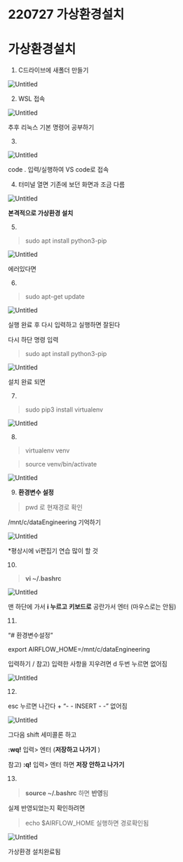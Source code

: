 # 220727 가상환경설치

# 가상환경설치

  1. C드라이브에 새폴더 만들기

![Untitled](220727%20%E1%84%80%E1%85%A1%E1%84%89%E1%85%A1%E1%86%BC%E1%84%92%E1%85%AA%E1%86%AB%E1%84%80%E1%85%A7%E1%86%BC%E1%84%89%E1%85%A5%E1%86%AF%E1%84%8E%E1%85%B5%20cffdfc7ef2a04c4085104e2540765e54/Untitled.png)

  2. WSL 접속

![Untitled](220727%20%E1%84%80%E1%85%A1%E1%84%89%E1%85%A1%E1%86%BC%E1%84%92%E1%85%AA%E1%86%AB%E1%84%80%E1%85%A7%E1%86%BC%E1%84%89%E1%85%A5%E1%86%AF%E1%84%8E%E1%85%B5%20cffdfc7ef2a04c4085104e2540765e54/Untitled%201.png)

추후 리눅스 기본 명령어 공부하기

   3. 

![Untitled](220727%20%E1%84%80%E1%85%A1%E1%84%89%E1%85%A1%E1%86%BC%E1%84%92%E1%85%AA%E1%86%AB%E1%84%80%E1%85%A7%E1%86%BC%E1%84%89%E1%85%A5%E1%86%AF%E1%84%8E%E1%85%B5%20cffdfc7ef2a04c4085104e2540765e54/Untitled%202.png)

code . 입력/실행하여 VS code로 접속

  4. 터미널 열면 기존에 보던 화면과 조금 다름

![Untitled](220727%20%E1%84%80%E1%85%A1%E1%84%89%E1%85%A1%E1%86%BC%E1%84%92%E1%85%AA%E1%86%AB%E1%84%80%E1%85%A7%E1%86%BC%E1%84%89%E1%85%A5%E1%86%AF%E1%84%8E%E1%85%B5%20cffdfc7ef2a04c4085104e2540765e54/Untitled%203.png)

**본격적으로 가상환경 설치**

   5. 

>sudo apt install python3-pip

![Untitled](220727%20%E1%84%80%E1%85%A1%E1%84%89%E1%85%A1%E1%86%BC%E1%84%92%E1%85%AA%E1%86%AB%E1%84%80%E1%85%A7%E1%86%BC%E1%84%89%E1%85%A5%E1%86%AF%E1%84%8E%E1%85%B5%20cffdfc7ef2a04c4085104e2540765e54/Untitled%204.png)

에러있다면 

  6. 

>sudo apt-get update

![Untitled](220727%20%E1%84%80%E1%85%A1%E1%84%89%E1%85%A1%E1%86%BC%E1%84%92%E1%85%AA%E1%86%AB%E1%84%80%E1%85%A7%E1%86%BC%E1%84%89%E1%85%A5%E1%86%AF%E1%84%8E%E1%85%B5%20cffdfc7ef2a04c4085104e2540765e54/Untitled%205.png)

실행 완료 후 다시 입력하고 실행하면 잘된다

다시 하단 명령 입력 

>sudo apt install python3-pip

![Untitled](220727%20%E1%84%80%E1%85%A1%E1%84%89%E1%85%A1%E1%86%BC%E1%84%92%E1%85%AA%E1%86%AB%E1%84%80%E1%85%A7%E1%86%BC%E1%84%89%E1%85%A5%E1%86%AF%E1%84%8E%E1%85%B5%20cffdfc7ef2a04c4085104e2540765e54/Untitled%206.png)

설치 완료 되면  

  7. 

>sudo pip3 install virtualenv

![Untitled](220727%20%E1%84%80%E1%85%A1%E1%84%89%E1%85%A1%E1%86%BC%E1%84%92%E1%85%AA%E1%86%AB%E1%84%80%E1%85%A7%E1%86%BC%E1%84%89%E1%85%A5%E1%86%AF%E1%84%8E%E1%85%B5%20cffdfc7ef2a04c4085104e2540765e54/Untitled%207.png)

  8. 

>virtualenv venv

>source venv/bin/activate

![Untitled](220727%20%E1%84%80%E1%85%A1%E1%84%89%E1%85%A1%E1%86%BC%E1%84%92%E1%85%AA%E1%86%AB%E1%84%80%E1%85%A7%E1%86%BC%E1%84%89%E1%85%A5%E1%86%AF%E1%84%8E%E1%85%B5%20cffdfc7ef2a04c4085104e2540765e54/Untitled%208.png)

  9. **환경변수 설정**

>pwd 로 현재경로 확인

/mnt/c/dataEngineering 기억하기

![Untitled](220727%20%E1%84%80%E1%85%A1%E1%84%89%E1%85%A1%E1%86%BC%E1%84%92%E1%85%AA%E1%86%AB%E1%84%80%E1%85%A7%E1%86%BC%E1%84%89%E1%85%A5%E1%86%AF%E1%84%8E%E1%85%B5%20cffdfc7ef2a04c4085104e2540765e54/Untitled%209.png)

*평상시에 vi편집기 연습 많이 할 것 

  10. 

>**vi ~/.bashrc**

![Untitled](220727%20%E1%84%80%E1%85%A1%E1%84%89%E1%85%A1%E1%86%BC%E1%84%92%E1%85%AA%E1%86%AB%E1%84%80%E1%85%A7%E1%86%BC%E1%84%89%E1%85%A5%E1%86%AF%E1%84%8E%E1%85%B5%20cffdfc7ef2a04c4085104e2540765e54/Untitled%2010.png)

맨 하단에 가서  **i 누르고** **키보드로** 공란가서 엔터 (마우스로는 안됨)

  11. 

“# 환경변수설정” 

export AIRFLOW_HOME=/mnt/c/dataEngineering

입력하기  / 참고) 입력한 사항을 지우려면 d 두번 누르면 없어짐

![Untitled](220727%20%E1%84%80%E1%85%A1%E1%84%89%E1%85%A1%E1%86%BC%E1%84%92%E1%85%AA%E1%86%AB%E1%84%80%E1%85%A7%E1%86%BC%E1%84%89%E1%85%A5%E1%86%AF%E1%84%8E%E1%85%B5%20cffdfc7ef2a04c4085104e2540765e54/Untitled%2011.png)

  12. 

esc 누르면 나간다  +  “- - INSERT - -” 없어짐

![Untitled](220727%20%E1%84%80%E1%85%A1%E1%84%89%E1%85%A1%E1%86%BC%E1%84%92%E1%85%AA%E1%86%AB%E1%84%80%E1%85%A7%E1%86%BC%E1%84%89%E1%85%A5%E1%86%AF%E1%84%8E%E1%85%B5%20cffdfc7ef2a04c4085104e2540765e54/Untitled%2012.png)

그다음 shift 세미콜론 하고

**:wq!** 입력> 엔터 (**저장하고 나가기** )

참고) **:q!** 입력> 엔터 하면 **저장 안하고 나가기** 

        

  13.

>**source ~/.bashrc** 하면 **반영**됨

실제 반영되었는지 확인하려면 

>echo $AIRFLOW_HOME 실행하면 경로확인됨

![Untitled](220727%20%E1%84%80%E1%85%A1%E1%84%89%E1%85%A1%E1%86%BC%E1%84%92%E1%85%AA%E1%86%AB%E1%84%80%E1%85%A7%E1%86%BC%E1%84%89%E1%85%A5%E1%86%AF%E1%84%8E%E1%85%B5%20cffdfc7ef2a04c4085104e2540765e54/Untitled%2013.png)

가상환경 설치완료됨
